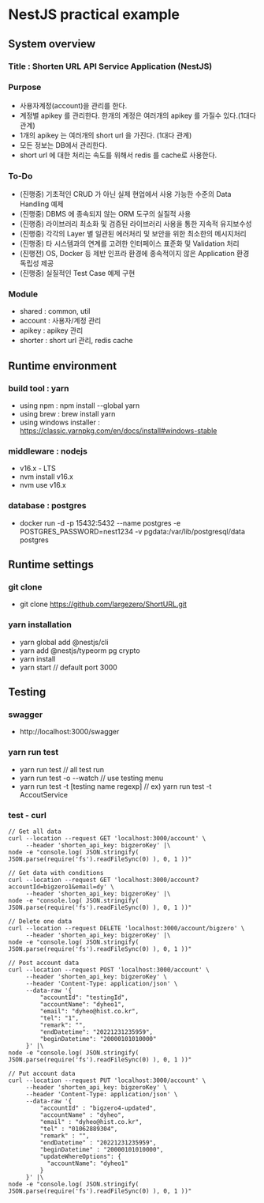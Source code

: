# NestJS practical example
## System overview
### Title : Shorten URL API Service Application (NestJS)
### Purpose
* 사용자계정(account)을 관리를 한다.
* 계정별 apikey 를 관리한다. 한개의 계정은 여러개의 apikey 를 가질수 있다.(1대다 관계)
* 1개의 apikey 는 여러개의 short url 을 가진다. (1대다 관계)
* 모든 정보는 DB에서 관리한다.
* short url 에 대한 처리는 속도를 위해서 redis 를 cache로 사용한다.

### To-Do
* (진행중) 기초적인 CRUD 가 아닌 실제 현업에서 사용 가능한 수준의 Data Handling 예제
* (진행중) DBMS 에 종속되지 않는 ORM 도구의 실질적 사용
* (진행중) 라이브러리 최소화 및 검증된 라이브러리 사용을 통한 지속적 유지보수성
* (진행중) 각각의 Layer 별 일관된 에러처리 및 보안을 위한 최소한의 메시지처리
* (진행중) 타 시스템과의 연계를 고려한 인터페이스 표준화 및 Validation 처리
* (진행전) OS, Docker 등 제반 인프라 환경에 종속적이지 않은 Application 환경 독립성 제공
* (진행중) 실질적인 Test Case 예제 구현

### Module
* shared : common, util
* account : 사용자/계정 관리
* apikey : apikey 관리
* shorter : short url 관리, redis cache

## Runtime environment
### build tool : yarn
* using npm : npm install --global yarn
* using brew : brew install yarn
* using windows installer : https://classic.yarnpkg.com/en/docs/install#windows-stable
### middleware : nodejs 
* v16.x - LTS
* nvm install v16.x
* nvm use v16.x
### database : postgres
* docker run -d -p 15432:5432 --name postgres -e POSTGRES_PASSWORD=nest1234 -v pgdata:/var/lib/postgresql/data postgres
 
## Runtime settings
### git clone
* git clone https://github.com/largezero/ShortURL.git
### yarn installation
* yarn global add @nestjs/cli
* yarn add @nestjs/typeorm pg crypto 
* yarn install
* yarn start // default port 3000

## Testing
### swagger
* http://localhost:3000/swagger
### yarn run test
* yarn run test // all test run
* yarn run test -o --watch // use testing menu
* yarn run test -t \[testing name regexp] // ex) yarn run test -t AccoutService
### test - curl
```
// Get all data
curl --location --request GET 'localhost:3000/account' \
     --header 'shorten_api_key: bigzeroKey' |\
node -e "console.log( JSON.stringify( JSON.parse(require('fs').readFileSync(0) ), 0, 1 ))"

// Get data with conditions
curl --location --request GET 'localhost:3000/account?accountId=bigzero1&email=dy' \
     --header 'shorten_api_key: bigzeroKey' |\
node -e "console.log( JSON.stringify( JSON.parse(require('fs').readFileSync(0) ), 0, 1 ))"
     
// Delete one data
curl --location --request DELETE 'localhost:3000/account/bigzero' \
     --header 'shorten_api_key: bigzeroKey' |\
node -e "console.log( JSON.stringify( JSON.parse(require('fs').readFileSync(0) ), 0, 1 ))"

// Post account data
curl --location --request POST 'localhost:3000/account' \
     --header 'shorten_api_key: bigzeroKey' \
     --header 'Content-Type: application/json' \
     --data-raw '{
         "accountId": "testingId",
         "accountName": "dyheo1",
         "email": "dyheo@hist.co.kr",
         "tel": "1",
         "remark": "",
         "endDatetime": "20221231235959",
         "beginDatetime": "20000101010000"
     }' |\
node -e "console.log( JSON.stringify( JSON.parse(require('fs').readFileSync(0) ), 0, 1 ))"

// Put account data
curl --location --request PUT 'localhost:3000/account' \
     --header 'shorten_api_key: bigzeroKey' \
     --header 'Content-Type: application/json' \
     --data-raw '{
         "accountId" : "bigzero4-updated",
         "accountName" : "dyheo",
         "email" : "dyheo@hist.co.kr",
         "tel" : "01062889304",
         "remark" : "",
         "endDatetime" : "20221231235959",
         "beginDatetime" : "20000101010000",
         "updateWhereOptions": {
           "accountName": "dyheo1"
         }
     }' |\
node -e "console.log( JSON.stringify( JSON.parse(require('fs').readFileSync(0) ), 0, 1 ))"
```
